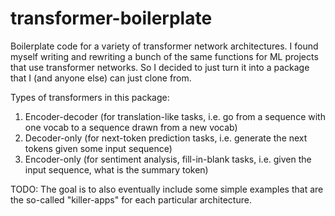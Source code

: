 # transformer-boilerplate
Boilerplate code for a variety of transformer network architectures.
I found myself writing and rewriting a bunch of the same functions
for ML projects that use transformer networks. So I decided to just
turn it into a package that I (and anyone else) can just clone from. 

Types of transformers in this package:
1. Encoder-decoder (for translation-like tasks, i.e. go from a sequence with one vocab to a sequence drawn from a new vocab)
2. Decoder-only (for next-token prediction tasks, i.e. generate the next tokens given some input sequence)
3. Encoder-only (for sentiment analysis, fill-in-blank tasks, i.e. given the input sequence, what is the summary token)

TODO: 
The goal is to also eventually include some simple examples that
are the so-called "killer-apps" for each particular architecture. 
